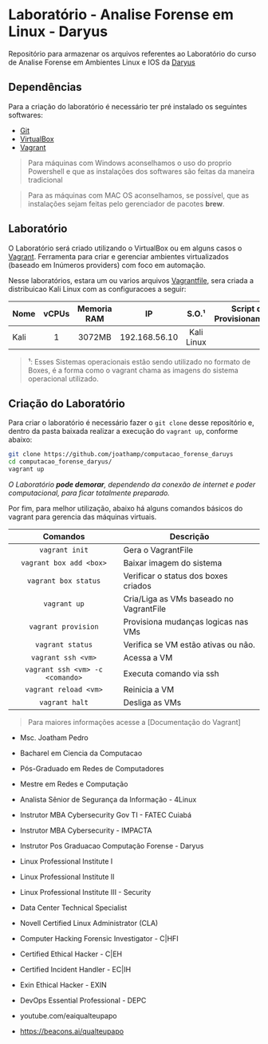 Laboratório - Analise Forense em Linux - Daryus
=================================================

Repositório para armazenar os arquivos referentes ao Laboratório do curso de Analise Forense em Ambientes Linux e IOS da [Daryus][1]

Dependências
------------

Para a criação do laboratório é necessário ter pré instalado os seguintes softwares:

* [Git][2]
* [VirtualBox][3]
* [Vagrant][5]

> Para máquinas com Windows aconselhamos o uso do proprio Powershell e que as instalações dos softwares são feitas da maneira tradicional

> Para as máquinas com MAC OS aconselhamos, se possível, que as instalações sejam feitas pelo gerenciador de pacotes **brew**.

Laboratório
-----------

O Laboratório será criado utilizando o VirtualBox ou em alguns casos o [Vagrant][7]. Ferramenta para criar e gerenciar ambientes virtualizados (baseado em Inúmeros providers) com foco em automação.

Nesse laboratórios, estara um ou varios arquivos [Vagrantfile][8], sera criada a distribuicao Kali Linux com as configuracoes a seguir:

Nome       | vCPUs | Memoria RAM | IP            | S.O.¹           | Script de Provisionamento²
---------- |:-----:|:-----------:|:-------------:|:---------------:| -----------------------------
Kali       | 1     | 3072MB      | 192.168.56.10 | Kali Linux      | 

> **¹**: Esses Sistemas operacionais estão sendo utilizado no formato de Boxes, é a forma como o vagrant chama as imagens do sistema operacional utilizado.

Criação do Laboratório 
----------------------

Para criar o laboratório é necessário fazer o `git clone` desse repositório e, dentro da pasta baixada realizar a execução do `vagrant up`, conforme abaixo:

```bash
git clone https://github.com/joathamp/computacao_forense_daruys
cd computacao_forense_daryus/
vagrant up
```

_O Laboratório **pode demorar**, dependendo da conexão de internet e poder computacional, para ficar totalmente preparado._


Por fim, para melhor utilização, abaixo há alguns comandos básicos do vagrant para gerencia das máquinas virtuais.

Comandos                | Descrição
:----------------------:| ---------------------------------------
`vagrant init`          | Gera o VagrantFile
`vagrant box add <box>` | Baixar imagem do sistema
`vagrant box status`    | Verificar o status dos boxes criados
`vagrant up`            | Cria/Liga as VMs baseado no VagrantFile
`vagrant provision`     | Provisiona mudanças logicas nas VMs
`vagrant status`        | Verifica se VM estão ativas ou não.
`vagrant ssh <vm>`      | Acessa a VM
`vagrant ssh <vm> -c <comando>` | Executa comando via ssh
`vagrant reload <vm>`   | Reinicia a VM
`vagrant halt`          | Desliga as VMs

> Para maiores informações acesse a [Documentação do Vagrant]

[1]: https://https://www.daryus.com.br/
[2]: https://git-scm.com/downloads
[3]: https://www.virtualbox.org/wiki/Downloads
[5]: https://www.vagrantup.com/downloads
[6]: https://cygwin.com/install.html
[7]: https://www.vagrantup.com/
[8]: ./Vagrantfile

- Msc. Joatham Pedro
- Bacharel em Ciencia da Computacao
- Pós-Graduado em Redes de Computadores
- Mestre em Redes e Computação
- Analista Sênior de Segurança da Informação - 4Linux
- Instrutor MBA Cybersecurity Gov TI - FATEC Cuiabá
- Instrutor  MBA Cybersecurity - IMPACTA
- Instrutor Pos Graduacao Computação Forense - Daryus
- Linux Professional Institute I
- Linux Professional Institute II
- Linux Professional Institute III - Security
- Data Center Technical Specialist
- Novell Certified Linux Administrator (CLA)
- Computer Hacking Forensic Investigator - C|HFI
- Certified Ethical Hacker - C|EH
- Certified Incident Handler - EC|IH
- Exin Ethical Hacker - EXIN
- DevOps Essential Professional - DEPC
- youtube.com/eaiqualteupapo

- https://beacons.ai/qualteupapo
